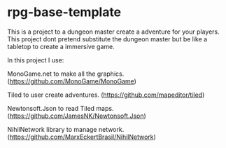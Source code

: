 # rpg-base-template

This is a project to a dungeon master create a adventure for your players. This project dont pretend substitute the dungeon master but be like a tabletop
to create a immersive game.

In this project I use:

MonoGame.net to make all the graphics. (https://github.com/MonoGame/MonoGame)

Tiled to user create adventures. (https://github.com/mapeditor/tiled)

Newtonsoft.Json to read Tiled maps. (https://github.com/JamesNK/Newtonsoft.Json)

NihilNetwork library to manage network. (https://github.com/MarxEckertBrasil/NihilNetwork)
